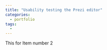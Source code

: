 ```yaml
---
title: "Usability testing the Prezi editor"
categories:
  - portfolio
tags:
  -
---
```


This for Item number 2
